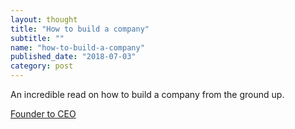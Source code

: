 ```yaml
---
layout: thought
title: "How to build a company"
subtitle: ""
name: "how-to-build-a-company"
published_date: "2018-07-03"
category: post
---
```


An incredible read on how to build a company from the ground up.

[Founder to CEO][link]

[link]: https://docs.google.com/document/d/1ZJZbv4J6FZ8Dnb0JuMhJxTnwl-dwqx5xl0s65DE3wO8/preview#

